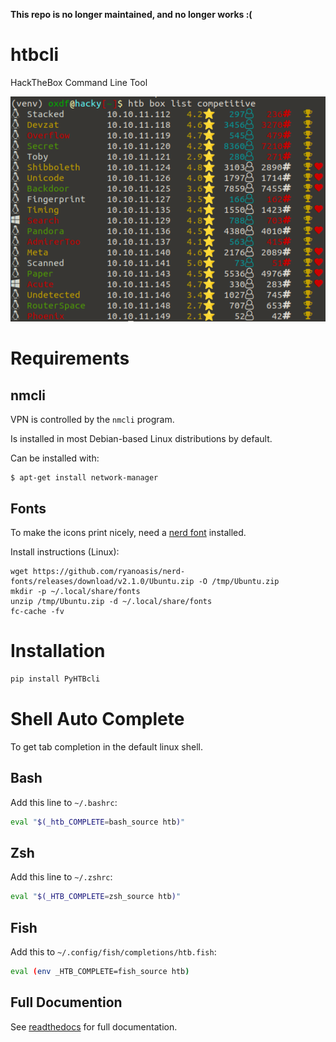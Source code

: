 **This repo is no longer maintained, and no longer works :(**

# htbcli
HackTheBox Command Line Tool

![](images/htb-list-competitive.png)

# Requirements

## nmcli

VPN is controlled by the `nmcli` program. 

Is installed in most Debian-based Linux distributions by default.

Can be installed with:
```
$ apt-get install network-manager
```

## Fonts

To make the icons print nicely, need a [nerd font](https://www.nerdfonts.com/) installed.

Install instructions (Linux):

```
wget https://github.com/ryanoasis/nerd-fonts/releases/download/v2.1.0/Ubuntu.zip -O /tmp/Ubuntu.zip
mkdir -p ~/.local/share/fonts
unzip /tmp/Ubuntu.zip -d ~/.local/share/fonts
fc-cache -fv
```

# Installation

```bash
pip install PyHTBcli
```

# Shell Auto Complete

To get tab completion in the default linux shell.

## Bash

Add this line to `~/.bashrc`:

```bash
eval "$(_htb_COMPLETE=bash_source htb)"
```

## Zsh

Add this line to `~/.zshrc`:

```bash
eval "$(_HTB_COMPLETE=zsh_source htb)"
```

## Fish

Add this to `~/.config/fish/completions/htb.fish`:

```bash
eval (env _HTB_COMPLETE=fish_source htb)
```

## Full Documention

See [readthedocs](https://pyhtbcli.readthedocs.io/en/latest/) for full documentation.
